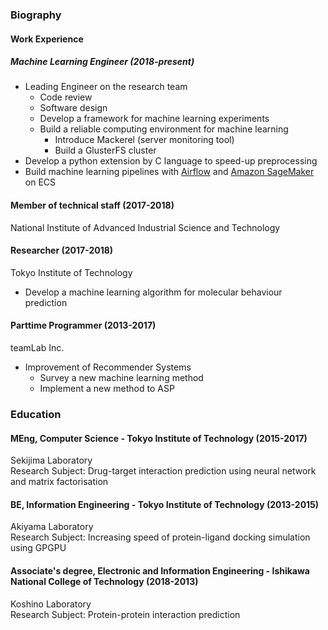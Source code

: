 ### Biography

#### Work Experience
##### Machine Learning Engineer (2018-present)
- Leading Engineer on the research team
    - Code review
    - Software design
    - Develop a framework for machine learning experiments
    - Build a reliable computing environment for machine learning
        - Introduce Mackerel (server monitoring tool)
        - Build a GlusterFS cluster
- Develop a python extension by C language to speed-up preprocessing
- Build machine learning pipelines with [Airflow](https://github.com/apache/airflow) and [Amazon SageMaker](https://aws.amazon.com/sagemaker/) on ECS

#### Member of technical staff (2017-2018)
National Institute of Advanced Industrial Science and Technology

#### Researcher (2017-2018)
Tokyo Institute of Technology
- Develop a machine learning algorithm for molecular behaviour prediction

#### Parttime Programmer (2013-2017)
teamLab Inc.
- Improvement of Recommender Systems
    - Survey a new machine learning method
    - Implement a new method to ASP


### Education
#### MEng, Computer Science - Tokyo Institute of Technology (2015-2017)
Sekijima Laboratory  
Research Subject: Drug-target interaction prediction using neural network and matrix factorisation

#### BE, Information Engineering - Tokyo Institute of Technology (2013-2015)
Akiyama Laboratory  
Research Subject: Increasing speed of protein-ligand docking simulation using GPGPU

#### Associate's degree, Electronic and Information Engineering - Ishikawa National College of Technology (2018-2013)
Koshino Laboratory  
Research Subject: Protein-protein interaction prediction
